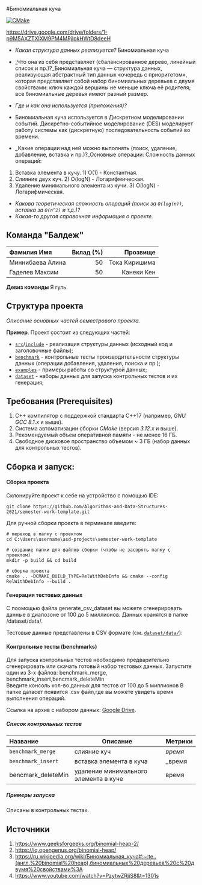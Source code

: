 #Биномиальная куча

[![CMake](https://github.com/Algorithms-and-Data-Structures-2021/semester-work-binomial-heap/actions/workflows/cmake.yml/badge.svg)](https://github.com/Algorithms-and-Data-Structures-2021/semester-work-binomial-heap/actions/workflows/cmake.yml)

https://drive.google.com/drive/folders/1-p9M5AXZTXIXM9PM4MRjlpkHWtD8deeH

- _Какая структура данных реализуется?_ Биномиальная куча
- _Что она из себя представляет (сбалансированное дерево, линейный список и пр.)?_Биномиальная куча — структура данных, реализующая абстрактный тип данных «очередь с приоритетом», которая представляет собой набор биномиальных деревьев с двумя свойствами:
ключ каждой вершины не меньше ключа её родителя;
все биномиальные деревья имеют разный размер.

- _Где и как она используется (приложения)?_
- Биномиальная куча используется в Дискретном моделировании событий.
Дискретно-событийное моделирование (DES) моделирует работу системы как (дискретную) последовательность событий во времени.

- _Какие операции над ней можно выполнять (поиск, удаление, добавление, вставка и пр.)?_Основные операции:                                              Сложность данных операций:
1) Вставка элемента в кучу.                                  1) O(1) - Константная.
2) Слияние двух куч.                                             2) O(logN) - Логарифмическая.
3) Удаление минимального элемента из кучи.   3) O(logN) - Логарифмическая.
- _Какова теоретическая сложность операций (поиск за `O(log(n))`, вставка за `O(n^2)` и т.д.)?_
- _Какая-то другая справочная информация о проекте._

## Команда "Балдеж"

| Фамилия Имя   | Вклад (%) | Прозвище              |
| :---          |   ---:    |  ---:                 |
| Миннибаева Алина  | 50        |  Тока Киришима          |
|Гаделев Максим     | 50        | Канеки Кен               |

**Девиз команды**
Я гуль.

## Структура проекта

_Описание основных частей семестрового проекта._

**Пример**. Проект состоит из следующих частей:

- [`src`](src)/[`include`](include) - реализация структуры данных (исходный код и заголовочные файлы);
- [`benchmark`](benchmark) - контрольные тесты производительности структуры данных (операции добавления, удаления,
  поиска и пр.);
- [`examples`](examples) - примеры работы со структурой данных;
- [`dataset`](dataset) - наборы данных для запуска контрольных тестов и их генерация;

## Требования (Prerequisites)

1. С++ компилятор c поддержкой стандарта C++17 (например, _GNU GCC 8.1.x_ и выше).
2. Система автоматизации сборки _CMake_ (версия _3.12.x_ и выше).
3. Рекомендуемый объем оперативной памяти - не менее 16 ГБ.
4. Свободное дисковое пространство объемом ~ 3 ГБ (набор данных для контрольных тестов).

## Сборка и запуск:

#### Сборка проекта

Склонируйте проект к себе на устройство с помощью IDE:

```shell
git clone https://github.com/Algorithms-and-Data-Structures-2021/semester-work-template.git
```

Для ручной сборки проекта в терминале введите:

```shell
# переход в папку с проектом
cd C:\Users\username\asd-projects\semester-work-template

# создание папки для файлов сборки (чтобы не засорять папку с проектом) 
mkdir -p build && cd build 

# сборка проекта
cmake .. -DCMAKE_BUILD_TYPE=RelWithDebInfo && cmake --config RelWithDebInfo --build . 
```

#### Генерация тестовых данных

С поомощью файла generate_csv_dataset вы можете сгенерировать данные в диапозоне от 100 до 5 миллионов.
Данных хранятся в папке /dataset/data/.

Тестовые данные представлены в CSV формате (см.
[`dataset/data/`](dataset/data/dataset-example.csv)):


#### Контрольные тесты (benchmarks)

Для запуска контрольных тестов необходимо предварительно сгенерировать или скачать готовый набор тестовых данных.
Запустите один из 3-х файлов: benchmark_merge, benchmark_insert,bencmark_deleteMin  
Введите консоль кол-во данных для тестов от 100 до 5 миллионов
В папке датасет появится .csv файл,где вы можете увидеть время выполнения операций.

Ссылка на архив с набором данных: [Google Drive](https://drive.google.com/drive/folders/14sQmE_G3YR1yVIKV19gLp6F2CTwnooat).

##### Список контрольных тестов

| Название                  | Описание                                | Метрики         |
| :---                      | ---                                     | :---            |
| `benchmark_merge` | слияние куч   | _время_         |
| `benchmark_insert`           | вставка элемента в куча | _время |
|bencmark_deleteMin             | удаление минимального элемента в куче                                     | время             |

##### Примеры запуска

Описаны в контрольных тестах.

## Источники

1. https://www.geeksforgeeks.org/binomial-heap-2/
2. https://iq.opengenus.org/binomial-heap/
3. https://ru.wikipedia.org/wiki/Биномиальная_куча#:~:te..(англ.%20binomial%20heap),биномиальных%20деревьев%20с%20двумя%20свойствами%3A
4. https://www.youtube.com/watch?v=PzytwZRjjS8&t=1301s
